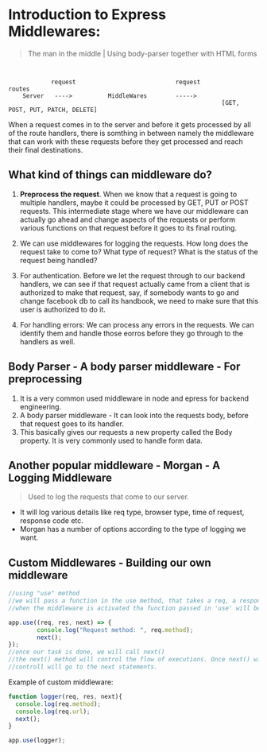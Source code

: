 # Introduction to Express Middlewares:

> The man in the middle | Using body-parser together with HTML forms

```


            request                            request           routes
    Server   ---->          MiddleWares        ----->
                                                            [GET, POST, PUT, PATCH, DELETE]

```

When a request comes in to the server and before it gets processed by all of the route handlers, there is somthing in between namely the middleware that can work with these requests before they get
processed and reach their final destinations. 

## What kind of things can middleware do? 

1. **Preprocess the request**. When we know that a request is going to multiple handlers, maybe it could be processed by GET, PUT or POST requests. This intermediate stage where we have our middleware can actually go ahead and change aspects of the requests or perform various functions on that request before it goes to its final routing. 

2. We can use middlewares for logging the requests. How long does the request take to come to? What type of request? What is the status of the request being handled? 

3. For authentication. Before we let the request through to our backend handlers, we can see if that request actually came from a client that is authorized to make that request, say, if somebody wants to go and change facebook db to call its handbook, we need to make sure that this user is authorized to do it. 

4. For handling errors: We can process any errors in the requests. We can identify them and handle those eorros before they go through to the handlers as well. 

## Body Parser - A body parser middleware - For preprocessing

1. It is a very common used middleware in node and epress for backend engineering. 
2. A body parser middleware - It can look into the requests body, before that request goes to its handler. 
3. This basically gives our requests a new property called the Body property. It is very commonly used to handle form data.

## Another popular middleware - Morgan - A Logging Middleware
> Used to log the requests that come to our server.

- It will log various details like req type, browser type, time of request, response code etc.
- Morgan has a number of options according to the type of logging we want. 


## Custom Middlewares - Building our own middleware

```js
//using "use" method
//we will pass a function in the use method, that takes a req, a response object and a next method. 
//when the middleware is activated tha function passed in 'use' will be called, and we can do whatever we want in this function. 

app.use((req, res, next) => {
        console.log("Request method: ", req.method);
        next();
});
//once our task is done, we will call next()
//the next() method will control the flow of executions. Once next() will be encountered than only 
//controll will go to the next statements. 
```

Example of custom middleware:
```js
function logger(req, res, next){
  console.log(req.method);
  console.log(req.url);
  next();
}

app.use(logger);
```
